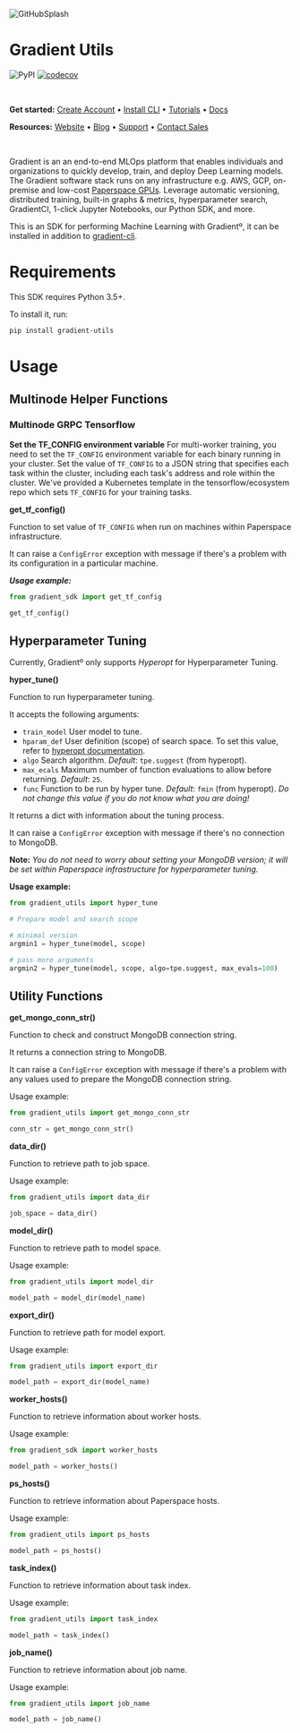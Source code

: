 ![GitHubSplash](https://user-images.githubusercontent.com/585865/65443342-e630d300-ddfb-11e9-9bcd-de1d2033ea60.png)

Gradient Utils
=================

![PyPI](https://img.shields.io/pypi/v/gradient)
[![codecov](https://codecov.io/gh/Paperspace/gradient-cli/branch/master/graph/badge.svg)](https://codecov.io/gh/Paperspace/gradient-utils)

<br>

**Get started:** [Create Account](https://www.paperspace.com/account/signup?gradient=true) • [Install CLI](https://docs.paperspace.com/gradient/get-started/install-the-cli) • [Tutorials](https://docs.paperspace.com/gradient/tutorials) • [Docs](https://docs.paperspace.com/gradient)

**Resources:** [Website](https://gradient.paperspace.com/) • [Blog](https://blog.paperspace.com/) • [Support](https://support.paperspace.com/hc/en-us) • [Contact Sales](https://use.paperspace.com/contact-sales)

<br>

Gradient is an an end-to-end MLOps platform that enables individuals and organizations to quickly develop, train, and deploy Deep Learning models.  The Gradient software stack runs on any infrastructure e.g. AWS, GCP, on-premise and low-cost [Paperspace GPUs](https://gradient.paperspace.com/instances).  Leverage automatic versioning, distributed training, built-in graphs & metrics, hyperparameter search, GradientCI, 1-click Jupyter Notebooks, our Python SDK, and more. 

This is an SDK for performing Machine Learning with Gradientº, it can be installed in addition to [gradient-cli](https://github.com/Paperspace/gradient-cli).

# Requirements

This SDK requires Python 3.5+.

To install it, run:

```bash
pip install gradient-utils
```

# Usage

## Multinode Helper Functions

### Multinode GRPC Tensorflow

**Set the TF_CONFIG environment variable**
For multi-worker training, you need to set the `TF_CONFIG` environment variable for each binary running in your cluster. Set the value of `TF_CONFIG` to a JSON string that specifies each task within the cluster, including each task's address and role within the cluster. We've provided a Kubernetes template in the tensorflow/ecosystem repo which sets `TF_CONFIG` for your training tasks.

**get_tf_config()**

Function to set value of `TF_CONFIG` when run on machines within Paperspace infrastructure.

It can raise a `ConfigError` exception with message if there's a problem with its configuration in a particular machine.

**_Usage example:_**

```python
from gradient_sdk import get_tf_config

get_tf_config()
```

## Hyperparameter Tuning

Currently, Gradientº only supports _Hyperopt_ for Hyperparameter Tuning.

**hyper_tune()**

Function to run hyperparameter tuning.

It accepts the following arguments:

- `train_model`
  User model to tune.
- `hparam_def`
  User definition (scope) of search space.
  To set this value, refer to [hyperopt documentation](https://github.com/hyperopt/hyperopt).
- `algo`
  Search algorithm.
  _Default_: `tpe.suggest` (from hyperopt).
- `max_ecals`
  Maximum number of function evaluations to allow before returning.
  _Default_: `25`.
- `func`
  Function to be run by hyper tune.
  _Default_: `fmin` (from hyperopt). _Do not change this value if you do not know what you are doing!_

It returns a dict with information about the tuning process.

It can raise a `ConfigError` exception with message if there's no connection to MongoDB.

**Note:** _You do not need to worry about setting your MongoDB version; it will be set within Paperspace infrastructure for hyperparameter tuning._

**Usage example:**

```python
from gradient_utils import hyper_tune

# Prepare model and search scope

# minimal version
argmin1 = hyper_tune(model, scope)

# pass more arguments
argmin2 = hyper_tune(model, scope, algo=tpe.suggest, max_evals=100)
```

## Utility Functions

**get_mongo_conn_str()**

Function to check and construct MongoDB connection string.

It returns a connection string to MongoDB.

It can raise a `ConfigError` exception with message if there's a problem with any values used to prepare the MongoDB connection string.

Usage example:

```python
from gradient_utils import get_mongo_conn_str

conn_str = get_mongo_conn_str()
```

**data_dir()**

Function to retrieve path to job space.

Usage example:

```python
from gradient_utils import data_dir

job_space = data_dir()
```

**model_dir()**

Function to retrieve path to model space.

Usage example:

```python
from gradient_utils import model_dir

model_path = model_dir(model_name)
```

**export_dir()**

Function to retrieve path for model export.

Usage example:

```python
from gradient_utils import export_dir

model_path = export_dir(model_name)
```

**worker_hosts()**

Function to retrieve information about worker hosts.

Usage example:

```python
from gradient_sdk import worker_hosts

model_path = worker_hosts()
```

**ps_hosts()**

Function to retrieve information about Paperspace hosts.

Usage example:

```python
from gradient_utils import ps_hosts

model_path = ps_hosts()
```

**task_index()**

Function to retrieve information about task index.

Usage example:

```python
from gradient_utils import task_index

model_path = task_index()
```

**job_name()**

Function to retrieve information about job name.

Usage example:

```python
from gradient_utils import job_name

model_path = job_name()
```
